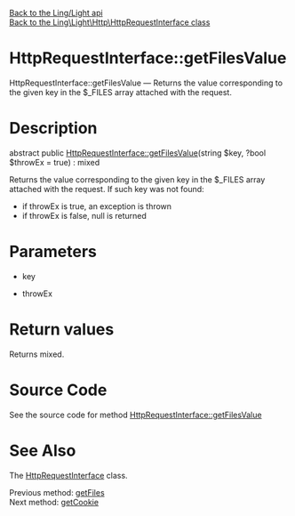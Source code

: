 [Back to the Ling/Light api](https://github.com/lingtalfi/Light/blob/master/doc/api/Ling/Light.md)<br>
[Back to the Ling\Light\Http\HttpRequestInterface class](https://github.com/lingtalfi/Light/blob/master/doc/api/Ling/Light/Http/HttpRequestInterface.md)


HttpRequestInterface::getFilesValue
================



HttpRequestInterface::getFilesValue — Returns the value corresponding to the given key in the $_FILES array attached with the request.




Description
================


abstract public [HttpRequestInterface::getFilesValue](https://github.com/lingtalfi/Light/blob/master/doc/api/Ling/Light/Http/HttpRequestInterface/getFilesValue.md)(string $key, ?bool $throwEx = true) : mixed




Returns the value corresponding to the given key in the $_FILES array attached with the request.
If such key was not found:

- if throwEx is true, an exception is thrown
- if throwEx is false, null is returned




Parameters
================


- key

    

- throwEx

    


Return values
================

Returns mixed.








Source Code
===========
See the source code for method [HttpRequestInterface::getFilesValue](https://github.com/lingtalfi/Light/blob/master/Http/HttpRequestInterface.php#L185-L185)


See Also
================

The [HttpRequestInterface](https://github.com/lingtalfi/Light/blob/master/doc/api/Ling/Light/Http/HttpRequestInterface.md) class.

Previous method: [getFiles](https://github.com/lingtalfi/Light/blob/master/doc/api/Ling/Light/Http/HttpRequestInterface/getFiles.md)<br>Next method: [getCookie](https://github.com/lingtalfi/Light/blob/master/doc/api/Ling/Light/Http/HttpRequestInterface/getCookie.md)<br>


